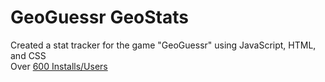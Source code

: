 # GeoGuessr GeoStats
Created a stat tracker for the game "GeoGuessr" using JavaScript, HTML, and CSS <br>
Over <a href="https://www.greasyfork.org/en/scripts/446052-geoguessr-duels-country-score-script">600 Installs/Users</a> 
